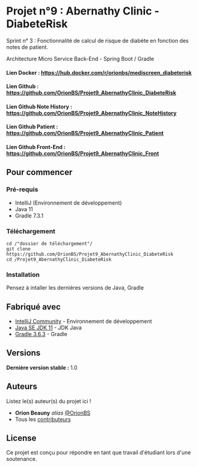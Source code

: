 # Projet n°9 : Abernathy Clinic - DiabeteRisk

Sprint n° 3 : Fonctionnalité de calcul de risque de diabète en fonction des notes de patient.

Architecture Micro Service Back-End - Spring Boot / Gradle

#### Lien Docker : https://hub.docker.com/r/orionbs/mediscreen_diabeterisk

#### Lien Github : https://github.com/OrionBS/Projet9_AbernathyClinic_DiabeteRisk

#### Lien Github Note History : https://github.com/OrionBS/Projet9_AbernathyClinic_NoteHistory
#### Lien Github Patient : https://github.com/OrionBS/Projet9_AbernathyClinic_Patient
#### Lien Github Front-End : https://github.com/OrionBS/Projet9_AbernathyClinic_Front

## Pour commencer

### Pré-requis

- IntelliJ (Environnement de développement)
- Java 11
- Gradle 7.3.1

### Téléchargement

```
cd /"dossier de téléchargement"/
git clone https://github.com/OrionBS/Projet9_AbernathyClinic_DiabeteRisk
cd /Projet9_AbernathyClinic_DiabeteRisk
```

### Installation

Pensez à intaller les dernières versions de Java, Gradle

## Fabriqué avec

* [IntelliJ Community](https://www.jetbrains.com/idea/download/#section=windows) - Environnement de développement
* [Java SE JDK 11](https://www.oracle.com/java/technologies/javase-jdk11-downloads.html) - JDK Java
* [Gradle 3.6.3](https://gradle.org/install/) - Gradle

## Versions

**Dernière version stable :** 1.0

## Auteurs
Listez le(s) auteur(s) du projet ici !
* **Orion Beauny** _alias_ [@OrionBS](https://github.com/OrionBS)
* Tous les [contributeurs](https://github.com/OrionBS/Projet9_AbernathyClinic_DiabeteRisk/contributors)

## License

Ce projet est conçu pour répondre en tant que travail d'étudiant lors d'une soutenance.
